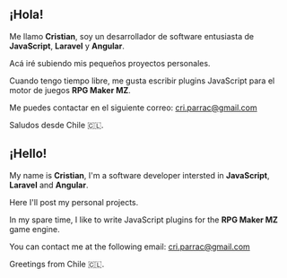 ## ¡Hola!

Me llamo **Cristian**, soy un desarrollador de software entusiasta de **JavaScript**, **Laravel** y **Angular**.

Acá iré subiendo mis pequeños proyectos personales.

Cuando tengo tiempo libre, me gusta escribir plugins JavaScript para el motor de juegos **RPG Maker MZ**.

Me puedes contactar en el siguiente correo: [cri.parrac@gmail.com](mailto:cri.parrac@gmail.com)

Saludos desde Chile 🇨🇱.

## ¡Hello!

My name is **Cristian**, I'm a software developer intersted in **JavaScript**, **Laravel** and **Angular**.

Here I'll post my personal projects.

In my spare time, I like to write JavaScript plugins for the **RPG Maker MZ** game engine.

You can contact me at the following email: [cri.parrac@gmail.com](mailto:cri.parrac@gmail.com)

Greetings from Chile 🇨🇱.
